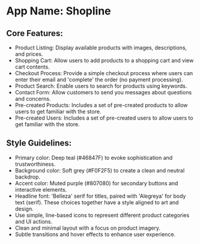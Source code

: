 # **App Name**: Shopline

## Core Features:

- Product Listing: Display available products with images, descriptions, and prices.
- Shopping Cart: Allow users to add products to a shopping cart and view cart contents.
- Checkout Process: Provide a simple checkout process where users can enter their email and 'complete' the order (no payment processing).
- Product Search: Enable users to search for products using keywords.
- Contact Form: Allow customers to send you messages about questions and concerns.
- Pre-created Products: Includes a set of pre-created products to allow users to get familiar with the store.
- Pre-created Users: Includes a set of pre-created users to allow users to get familiar with the store.

## Style Guidelines:

- Primary color: Deep teal (#46847F) to evoke sophistication and trustworthiness.
- Background color: Soft grey (#F0F2F5) to create a clean and neutral backdrop.
- Accent color: Muted purple (#807080) for secondary buttons and interactive elements.
- Headline font: 'Belleza' serif for titles, paired with 'Alegreya' for body text (serif). These choices together have a style aligned to art and design.
- Use simple, line-based icons to represent different product categories and UI actions.
- Clean and minimal layout with a focus on product imagery.
- Subtle transitions and hover effects to enhance user experience.